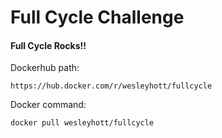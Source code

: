 # Full Cycle Challenge

#### Full Cycle Rocks!!

Dockerhub path:

```
https://hub.docker.com/r/wesleyhott/fullcycle
```

Docker command:

```
docker pull wesleyhott/fullcycle
```
